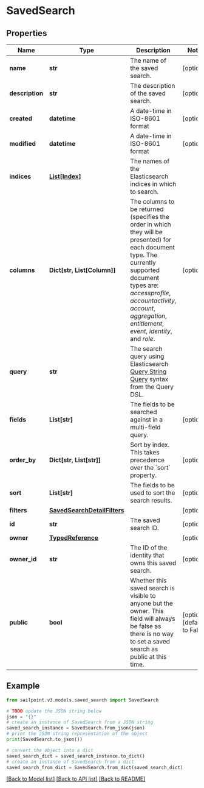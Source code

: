 # SavedSearch


## Properties

Name | Type | Description | Notes
------------ | ------------- | ------------- | -------------
**name** | **str** | The name of the saved search.  | [optional] 
**description** | **str** | The description of the saved search.  | [optional] 
**created** | **datetime** | A date-time in ISO-8601 format | [optional] 
**modified** | **datetime** | A date-time in ISO-8601 format | [optional] 
**indices** | [**List[Index]**](Index.md) | The names of the Elasticsearch indices in which to search.  | 
**columns** | **Dict[str, List[Column]]** | The columns to be returned (specifies the order in which they will be presented) for each document type.  The currently supported document types are: _accessprofile_, _accountactivity_, _account_, _aggregation_, _entitlement_, _event_, _identity_, and _role_.  | [optional] 
**query** | **str** | The search query using Elasticsearch [Query String Query](https://www.elastic.co/guide/en/elasticsearch/reference/5.2/query-dsl-query-string-query.html#query-string) syntax from the Query DSL.  | 
**fields** | **List[str]** | The fields to be searched against in a multi-field query.  | [optional] 
**order_by** | **Dict[str, List[str]]** | Sort by index. This takes precedence over the &#x60;sort&#x60; property.  | [optional] 
**sort** | **List[str]** | The fields to be used to sort the search results.  | [optional] 
**filters** | [**SavedSearchDetailFilters**](SavedSearchDetailFilters.md) |  | [optional] 
**id** | **str** | The saved search ID.  | [optional] 
**owner** | [**TypedReference**](TypedReference.md) |  | [optional] 
**owner_id** | **str** | The ID of the identity that owns this saved search. | [optional] 
**public** | **bool** | Whether this saved search is visible to anyone but the owner. This field will always be false as there is no way to set a saved search as public at this time. | [optional] [default to False]

## Example

```python
from sailpoint.v3.models.saved_search import SavedSearch

# TODO update the JSON string below
json = "{}"
# create an instance of SavedSearch from a JSON string
saved_search_instance = SavedSearch.from_json(json)
# print the JSON string representation of the object
print(SavedSearch.to_json())

# convert the object into a dict
saved_search_dict = saved_search_instance.to_dict()
# create an instance of SavedSearch from a dict
saved_search_from_dict = SavedSearch.from_dict(saved_search_dict)
```
[[Back to Model list]](../README.md#documentation-for-models) [[Back to API list]](../README.md#documentation-for-api-endpoints) [[Back to README]](../README.md)


